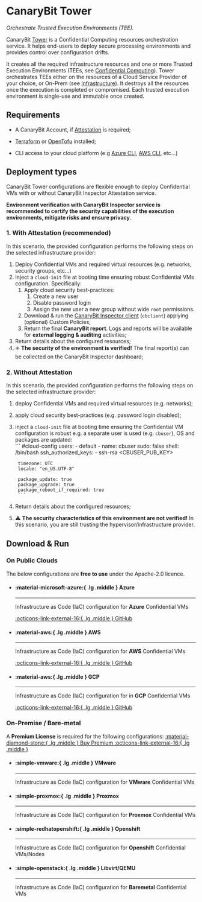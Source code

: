 # CanaryBit Tower

*Orchestrate Trusted Execution Environments (TEE).*

CanaryBit [Tower](https://docs.confidentialcloud.io/architecture/#inspector) is a Confidential Computing resources orchestration service. It helps end-users to deploy secure processing environments and provides control over configuration drifts.

It creates all the required infrastructure resources and one or more Trusted Execution Environments (TEEs, see [Confidential Computing](https://www.canarybit.eu/what-is-confidential-computing-and-why-should-i-care/)). 
Tower orchestrates TEEs either on the resources of a Cloud Service Provider of your choice, or On-Prem (see [Infrastructure]()).
It destroys all the resources once the execution is completed or compromised. Each trusted execution environment is single-use and immutable once created.

## Requirements

- A CanaryBit Account, if [Attestation](#confidential-computing-attestation) is required;

- [Terraform](https://developer.hashicorp.com/terraform) or [OpenTofu](https://opentofu.org/docs/) installed;

- CLI access to your cloud platform (e.g [Azure CLI](https://learn.microsoft.com/en-us/cli/azure/what-is-azure-cli?view=azure-cli-latest), [AWS CLI](https://docs.aws.amazon.com/cli/latest/userguide/cli-chap-getting-started.html), etc...)

## Deployment types

CanaryBit Tower configurations are flexible enough to deploy Confidential VMs with or without CanaryBit Inspector Attestation service.

**Environment verification with CanaryBit Inspector service is recommended to certify the security capabilities of the execution environments, mitigate risks and ensure privacy**.

### 1. With Attestation (recommended)

In this scenario, the provided configuration performs the following steps on the selected infrastructure provider:

1. Deploy Confidential VMs and required virtual resources (e.g. networks, security groups, etc...)
2. Inject a `cloud-init` file at booting time ensuring robust Confidential VMs configuration. Specifically: 
      1. Apply cloud security best-practices:
         1. Create a new user
         2. Disable password login
         3. Assign the new user a new group without wide `root` permissions.
      2. Download & run the [CanaryBit Inspector client](inspector.md) (`cbclient`) applying (optional) Custom Policies; 
      3. Return the final **CanaryBit report**. Logs and reports will be available for **external logging & auditing** activities; 
3. Return details about the configured resources;
4. ✳️ **The security of the environment is verified!** The final report(s) can be collected on the CanaryBit Inspector dashboard;

### 2. Without Attestation

In this scenario, the provided configuration performs the following steps on the selected infrastructure provider:

1. deploy Confidential VMs and required virtual resources (e.g. networks);
2. apply cloud security best-practices (e.g. password login disabled);
3. inject a `cloud-init` file at booting time ensuring the Confidential VM configuration is robust e.g. a separate user is used (e.g. `cbuser`), OS and packages are updated:  
        ```
        #cloud-config
        users:
        - default
        - name: cbuser
            sudo: false
            shell: /bin/bash
            ssh_authorized_keys:
            - ssh-rsa <CBUSER_PUB_KEY>

        timezone: UTC
        locale: "en_US.UTF-8"

        package_update: true
        package_upgrade: true
        package_reboot_if_required: true
        ```
4. Return details about the configured resources;
5. ⚠️ **The security characteristics of this environment are not verified!** In this scenario, you are still trusting the hypervisor/infrastructure provider.

## Download & Run

### On Public Clouds

The below configurations are **free to use** under the Apache-2.0 licence.

<div class="grid cards" markdown>
<!-- https://squidfunk.github.io/mkdocs-material/reference/grids/#using-card-grids !-->

-   #### :material-microsoft-azure:{ .lg .middle } __Azure__

    ---

    Infrastructure as Code (IaC) configuration for **Azure** Confidential VMs
        
    [:octicons-link-external-16:{ .lg .middle }  GitHub ](https://github.com/canarybit/tower/tree/main)

-   #### :material-aws:{ .lg .middle } __AWS__

    ---

    Infrastructure as Code (IaC) configuration for **AWS** Confidential VMs
        
    [:octicons-link-external-16:{ .lg .middle }  GitHub ](https://github.com/canarybit/tower/tree/main)

-   #### :material-aws:{ .lg .middle } __GCP__

    ---

    Infrastructure as Code (IaC) configuration for in **GCP** Confidential VMs
        
    [:octicons-link-external-16:{ .lg .middle }  GitHub ](https://github.com/canarybit/tower/tree/main)

</div>


### On-Premise / Bare-metal

A **Premium License** is required for the following configurations: [:material-diamond-stone:{ .lg .middle } Buy Premium :octicons-link-external-16:{ .lg .middle }](https://www.canarybit.eu/contact)

<div class="grid cards" markdown>
<!-- https://squidfunk.github.io/mkdocs-material/reference/grids/#using-card-grids !-->

-   #### :simple-vmware:{ .lg .middle } __VMware__

    ---

    Infrastructure as Code (IaC) configuration for **VMware** Confidential VMs


-   #### :simple-proxmox:{ .lg .middle } __Proxmox__

    ---

    Infrastructure as Code (IaC) configuration for **Proxmox** Confidential VMs


-   #### :simple-redhatopenshift:{ .lg .middle } __Openshift__

    ---

    Infrastructure as Code (IaC) configuration for **Openshift** Confidential VMs/Nodes


-   #### :simple-openstack:{ .lg .middle } __Libvirt/QEMU__

    ---

    Infrastructure as Code (IaC) configuration for **Baremetal** Confidential VMs


</div>